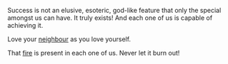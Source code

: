 Success is not an elusive, esoteric, god-like feature that only the special amongst us can have. It truly exists! 
And each one of us is capable of achieving it.


Love your [neighbour](loveneighbour/neighbour.md) as you love yourself.


That [fire](fire/lightfire.md) is present in each one of us. Never let it burn out!
